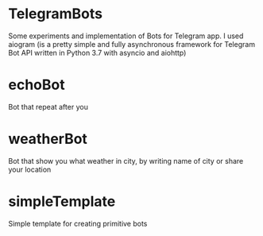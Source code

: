 # TelegramBots

Some experiments and implementation of Bots for Telegram app.
I used aiogram (is a pretty simple and fully asynchronous framework for Telegram Bot API written in Python 3.7 with asyncio and aiohttp)

# echoBot
Bot that repeat after you

# weatherBot
Bot that show you what weather in city, by writing name of city or share your location

# simpleTemplate
Simple template for creating primitive bots
